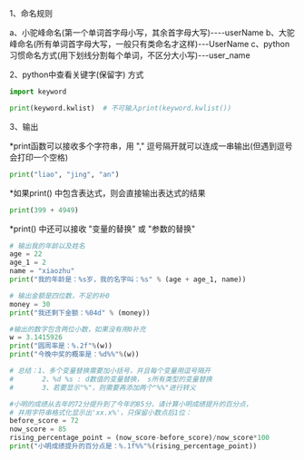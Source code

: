 1、命名规则

a、小驼峰命名(第一个单词首字母小写，其余首字母大写)----userName
b、大驼峰命名(所有单词首字母大写，一般只有类命名才这样)---UserName
c、python习惯命名方式(用下划线分割每个单词，不区分大小写)---user_name

2、python中查看关键字(保留字)
方式

```python
import keyword

print(keyword.kwlist)  # 不可输入print(keyword.kwlist())
```

3、输出

*print函数可以接收多个字符串，用
","
逗号隔开就可以连成一串输出(但遇到逗号会打印一个空格)

```python
print("liao", "jing", "an")
```

*如果print()
中包含表达式，则会直接输出表达式的结果

```python
print(399 + 4949)
```

*print()
中还可以接收
"变量的替换"
或
"参数的替换"

```python
# 输出我的年龄以及姓名
age = 22
age_1 = 2
name = "xiaozhu"
print("我的年龄是：%s岁，我的名字叫：%s" % (age + age_1, name))

# 输出金额是四位数，不足的补0
money = 30
print("我还剩下金额：%04d" % (money))

#输出的数字包含两位小数，如果没有用0补充
w = 3.1415926
print("圆周率是：%.2f"%(w))
print("今晚中奖的概率是：%d%%"%(w))

# 总结：1、多个变量替换需要加小括号，并且每个变量用逗号隔开
#       2、%d %s : d数值的变量替换， s所有类型的变量替换
#       3、若要显示"%"，则需要再添加两个"%%"进行转义
```

```python
#小明的成绩从去年的72分提升到了今年的85分，请计算小明成绩提升的百分点，
# 并用字符串格式化显示出'xx.x%'，只保留小数点后1位：
before_score = 72
now_score = 85
rising_percentage_point = (now_score-before_score)/now_score*100
print("小明成绩提升的百分点是：%.1f%%"%(rising_percentage_point))
```






